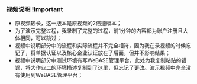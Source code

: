### 视频说明 !important


+ 原视频较长，这一版本是原视频的2倍速版本；
+ 为了演示完整过程，我录制了完整的过程，前1分钟的内容都为账户注册且大体相同，可以跳过；
+ 视频中说明部分中的流程和实际流程并不完全相符，因为我在录视频的时候忘记了，将单据认证以及核心企业认证放在了后面，但并不影响结果；
+ 视频中说明部分中测试环境有写WeBASE管理平台，此处为我复制粘贴的错误，将大作业二的环境描述复制到了这里，但忘记了更改。演示视频中完全没有使用到WeBASE管理平台；

